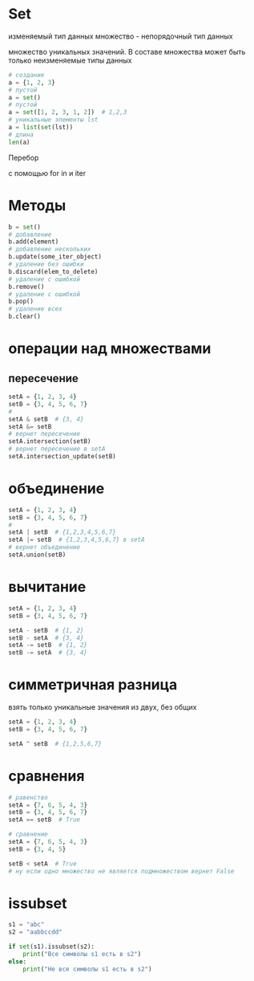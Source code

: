 # Set

изменяемый тип данных
множество - непорядочный тип данных

множество уникальных значений. В составе множества может быть только неизменяемые типы данных

```python
# создание
a = {1, 2, 3}
# пустой
a = set()
# пустой
a = set([1, 2, 3, 1, 2])  # 1,2,3
# уникальные элементы lst
a = list(set(lst))
# длина
len(a)
```

Перебор

с помощью for in и iter

# Методы

```python
b = set()
# добавление
b.add(element)
# добавление нескольких
b.update(some_iter_object)
# удаление без ошибки
b.discard(elem_to_delete)
# удаление с ошибкой
b.remove()
# удаление с ошибкой
b.pop()
# удаление всех
b.clear()
```

# операции над множествами

## пересечение

```python
setA = {1, 2, 3, 4}
setB = {3, 4, 5, 6, 7}
# 
setA & setB  # {3, 4}
setA &= setB
# вернет пересечение
setA.intersection(setB)
# вернет пересечение в setA
setA.intersection_update(setB)
```

# объединение

```python
setA = {1, 2, 3, 4}
setB = {3, 4, 5, 6, 7}
# 
setA | setB  # {1,2,3,4,5,6,7}
setA |= setB  # {1,2,3,4,5,6,7} в setA
# вернет объединение
setA.union(setB)
```

# вычитание

```python
setA = {1, 2, 3, 4}
setB = {3, 4, 5, 6, 7}

setA - setB  # {1, 2}
setB - setA  # {3, 4}
setA -= setB  # {1, 2}
setB -= setA  # {3, 4}
```

# симметричная разница

взять только уникальные значения из двух, без общих

```python
setA = {1, 2, 3, 4}
setB = {3, 4, 5, 6, 7}

setA ^ setB  # {1,2,5,6,7}
```

# сравнения

```python
# равенство
setA = {7, 6, 5, 4, 3}
setB = {3, 4, 5, 6, 7}
setA == setB  # True

# сравнение
setA = {7, 6, 5, 4, 3}
setB = {3, 4, 5}

setB < setA  # True
# ну если одно множество не является подмножеством вернет False
```

# issubset

```python
s1 = "abc"
s2 = "aabbccdd"

if set(s1).issubset(s2):
    print("Все символы s1 есть в s2")
else:
    print("Не все символы s1 есть в s2")

```

<!--  -->

```python

```